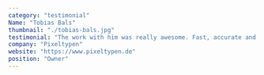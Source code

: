```yaml
---
category: "testimonial"
Name: "Tobias Bals"
thumbnail: "./tobias-bals.jpg"
testimonial: "The work with him was really awesome. Fast, accurate and really good. There was not much conversation necessary, because he understood everything from the first message on. We will work together again in any case. GREAT!"
company: "Pixeltypen"
website: "https://www.pixeltypen.de"
position: "Owner"
---
```

